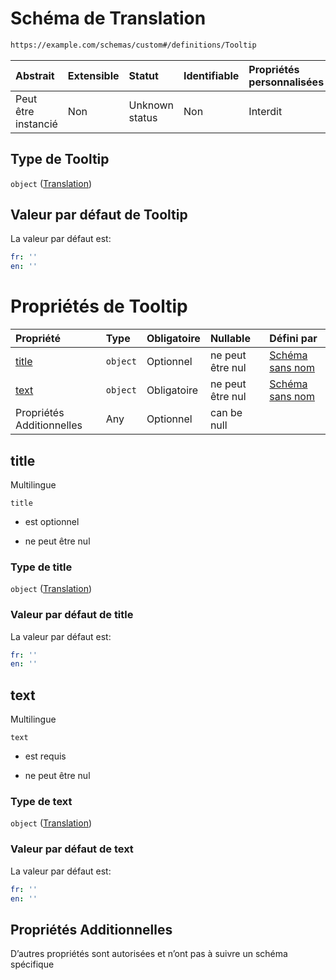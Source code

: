 # Schéma de Translation

```txt
https://example.com/schemas/custom#/definitions/Tooltip
```



| Abstrait            | Extensible | Statut         | Identifiable | Propriétés personnalisées | Propriétés Additionnelles | Limites d'accès | Défini dans                                                                        |
| :------------------ | :--------- | :------------- | :----------- | :------------------------ | :------------------------ | :-------------- | :--------------------------------------------------------------------------------- |
| Peut être instancié | Non        | Unknown status | Non          | Interdit                  | Autorisé                  | aucun           | [FRW.form.schema.json\*](../out/FRW.form.schema.json "ouvrir le schéma d'origine") |

## Type de Tooltip

`object` ([Translation](frw-definitions-translation-1.md))

## Valeur par défaut de Tooltip

La valeur par défaut est:

```yaml
fr: ''
en: ''

```

# Propriétés de Tooltip

| Propriété                 | Type     | Obligatoire | Nullable         | Défini par                                                                                                                   |
| :------------------------ | :------- | :---------- | :--------------- | :--------------------------------------------------------------------------------------------------------------------------- |
| [title](#title)           | `object` | Optionnel   | ne peut être nul | [Schéma sans nom](frw-definitions-translation.md "https://example.com/schemas/custom#/definitions/Tooltip/properties/title") |
| [text](#text)             | `object` | Obligatoire | ne peut être nul | [Schéma sans nom](frw-definitions-translation.md "https://example.com/schemas/custom#/definitions/Tooltip/properties/text")  |
| Propriétés Additionnelles | Any      | Optionnel   | can be null      |                                                                                                                              |

## title

Multilingue

`title`

*   est optionnel

*   ne peut être nul

### Type de title

`object` ([Translation](frw-definitions-translation.md))

### Valeur par défaut de title

La valeur par défaut est:

```yaml
fr: ''
en: ''

```

## text

Multilingue

`text`

*   est requis

*   ne peut être nul

### Type de text

`object` ([Translation](frw-definitions-translation.md))

### Valeur par défaut de text

La valeur par défaut est:

```yaml
fr: ''
en: ''

```

## Propriétés Additionnelles

D’autres propriétés sont autorisées et n’ont pas à suivre un schéma spécifique
